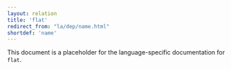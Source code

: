 ```yaml
---
layout: relation
title: 'flat'
redirect_from: "la/dep/name.html"
shortdef: 'name'
---
```


This document is a placeholder for the language-specific documentation
for `flat`.
